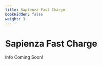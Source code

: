 ```yaml
---
title: Sapienza Fast Charge
bookHidden: false
weight: 3
---
```


# Sapienza Fast Charge

Info Coming Soon!